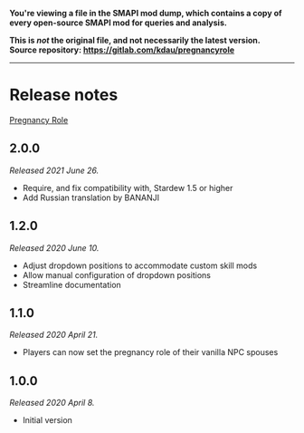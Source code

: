 **You're viewing a file in the SMAPI mod dump, which contains a copy of every open-source SMAPI mod
for queries and analysis.**

**This is _not_ the original file, and not necessarily the latest version.**  
**Source repository: https://gitlab.com/kdau/pregnancyrole**

----

# Release notes

[Pregnancy Role](../)

## 2.0.0

*Released 2021 June 26.*

* Require, and fix compatibility with, Stardew 1.5 or higher
* Add Russian translation by BANANJI

## 1.2.0

*Released 2020 June 10.*

* Adjust dropdown positions to accommodate custom skill mods
* Allow manual configuration of dropdown positions
* Streamline documentation

## 1.1.0

*Released 2020 April 21.*

* Players can now set the pregnancy role of their vanilla NPC spouses

## 1.0.0

*Released 2020 April 8.*

* Initial version
